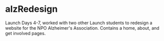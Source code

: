 # alzRedesign
Launch Days 4-7, worked with two other Launch students to redesign a website for the NPO Alzheimer's Association. Contains a home, about, and get involved pages.
